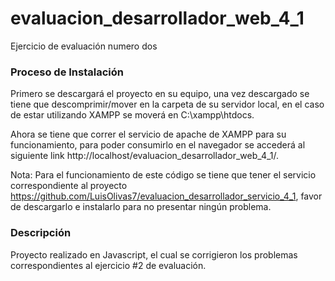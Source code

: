 # evaluacion_desarrollador_web_4_1
Ejercicio de evaluación numero dos

### Proceso de Instalación

Primero se descargará el proyecto en su equipo, una vez descargado se tiene que descomprimir/mover en la carpeta de su servidor local, en el caso de estar utilizando XAMPP se moverá en C:\xampp\htdocs.

Ahora se tiene que correr el servicio de apache de XAMPP para su funcionamiento, para poder consumirlo en el navegador se accederá al siguiente link http://localhost/evaluacion_desarrollador_web_4_1/.

Nota: Para el funcionamiento de este código se tiene que tener el servicio correspondiente al proyecto https://github.com/LuisOlivas7/evaluacion_desarrollador_servicio_4_1, favor de descargarlo e instalarlo para no presentar ningún problema.

### Descripción

Proyecto realizado en Javascript, el cual se corrigieron los problemas correspondientes al ejercicio #2 de evaluación.
